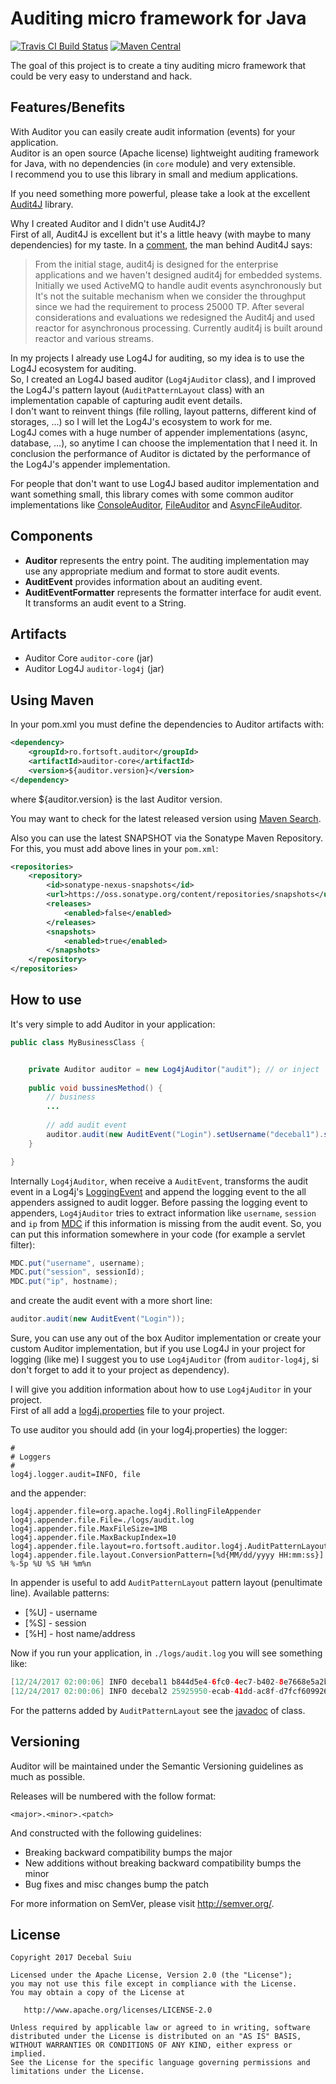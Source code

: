 Auditing micro framework for Java
=====================
[![Travis CI Build Status](https://travis-ci.org/decebals/auditor.png)](https://travis-ci.org/decebals/auditor)
[![Maven Central](http://img.shields.io/maven-central/v/ro.fortsoft.auditor/auditor-parent.svg)](http://search.maven.org/#search|ga|1|ro.fortsoft.auditor)

The goal of this project is to create a tiny auditing micro framework that could be very easy to understand and hack.
 
Features/Benefits
-------------------
With Auditor you can easily create audit information (events) for your application.  
Auditor is an open source (Apache license) lightweight auditing framework for Java, with no dependencies (in `core` module) and very extensible.   
I recommend you to use this library in small and medium applications. 

If you need something more powerful, please take a look at the excellent [Audit4J](http://audit4j.org) library.

Why I created Auditor and I didn't use Audit4J?  
First of all, Audit4J is excellent but it's a little heavy (with maybe to many dependencies) for my taste.
In a [comment](https://github.com/audit4j/audit4j-core/issues/62), the man behind Audit4J says:
> From the initial stage, audit4j is designed for the enterprise applications and we haven't designed audit4j for embedded systems. 
Initially we used ActiveMQ to handle audit events asynchronously but It's not the suitable mechanism when we consider the throughput since we had the requirement to process 25000 TP. After several considerations and evaluations we redesigned the Audit4j and used reactor for asynchronous processing.
Currently audit4j is built around reactor and various streams.
  
In my projects I already use Log4J for auditing, so my idea is to use the Log4J ecosystem for auditing.   
So, I created an Log4J based auditor (`Log4jAuditor` class), and I improved the Log4J's pattern layout (`AuditPatternLayout` class) with an implementation capable of capturing audit event details.  
I don't want to reinvent things (file rolling, layout patterns, different kind of storages, ...) so I will let the Log4J's ecosystem to work for me.   
Log4J comes with a huge number of appender implementations (async, database, ...), so anytime I can choose the implementation that I need it.
In conclusion the performance of Auditor is dictated by the performance of the Log4J's appender implementation.    

For people that don't want to use Log4J based auditor implementation and want something small, 
this library comes with some common auditor implementations like [ConsoleAuditor](https://github.com/decebals/auditor/blob/master/auditor-core/src/main/java/ro/fortsoft/auditor/ConsoleAuditor.java), 
[FileAuditor](https://github.com/decebals/auditor/blob/master/auditor-core/src/main/java/ro/fortsoft/auditor/FileAuditor.java) 
and [AsyncFileAuditor](https://github.com/decebals/auditor/blob/master/auditor-core/src/main/java/ro/fortsoft/auditor/AsyncFileAuditor.java).  

Components
-------------------
- **Auditor** represents the entry point. The auditing implementation may use any appropriate medium and format to store audit events.
- **AuditEvent** provides information about an auditing event.
- **AuditEventFormatter** represents the formatter interface for audit event. It transforms an audit event to a String. 

Artifacts
-------------------
- Auditor Core `auditor-core` (jar)
- Auditor Log4J `auditor-log4j` (jar)

Using Maven
-------------------
In your pom.xml you must define the dependencies to Auditor artifacts with:

```xml
<dependency>
    <groupId>ro.fortsoft.auditor</groupId>
    <artifactId>auditor-core</artifactId>
    <version>${auditor.version}</version>
</dependency>    
```

where ${auditor.version} is the last Auditor version.

You may want to check for the latest released version using [Maven Search](http://search.maven.org/#search%7Cga%7C1%7Cro.fortsoft.auditor).

Also you can use the latest SNAPSHOT via the Sonatype Maven Repository. For this, you must add above lines in your `pom.xml`:

```xml
<repositories>
    <repository>
        <id>sonatype-nexus-snapshots</id>
        <url>https://oss.sonatype.org/content/repositories/snapshots</url>
        <releases>
            <enabled>false</enabled>
        </releases>
        <snapshots>
            <enabled>true</enabled>
        </snapshots>
    </repository>
</repositories>
```

How to use
-------------------
It's very simple to add Auditor in your application:

```java
public class MyBusinessClass {


    private Auditor auditor = new Log4jAuditor("audit"); // or inject  
    
    public void bussinesMethod() {
        // business
        ...
        
        // add audit event
        auditor.audit(new AuditEvent("Login").setUsername("decebal1").setSession(getUUID()).setIp("localhost"));
    }

}
```

Internally `Log4jAuditor`, when receive a `AuditEvent`, transforms the audit event in a Log4j's [LoggingEvent](https://logging.apache.org/log4j/1.2/apidocs/org/apache/log4j/spi/LoggingEvent.html)
and append the logging event to the all appenders assigned to audit logger.
Before passing the logging event to appenders, `Log4jAuditor` tries to extract information like `username`, `session` and `ip` from [MDC](https://logging.apache.org/log4j/1.2/apidocs/org/apache/log4j/MDC.html) if this information is missing from the audit event.
So, you can put this information somewhere in your code (for example a servlet filter):
```java
MDC.put("username", username);
MDC.put("session", sessionId);
MDC.put("ip", hostname);
```

and create the audit event with a more short line:
```java
auditor.audit(new AuditEvent("Login"));
```
 
Sure, you can use any out of the box Auditor implementation or create your custom Auditor implementation, but if you use Log4J in your project for logging (like me)
I suggest you to use `Log4jAuditor` (from `auditor-log4j`, si don't forget to add it to your project as dependency).  
  
I will give you addition information about how to use `Log4jAuditor` in your project.  
First of all add a [log4j.properties](https://github.com/decebals/auditor/blob/master/auditor-log4j/src/test/resources/log4j.properties) file to your project.  

To use auditor you should add (in your log4j.properties) the logger:
```
#
# Loggers
#
log4j.logger.audit=INFO, file
``` 

and the appender:
```
log4j.appender.file=org.apache.log4j.RollingFileAppender
log4j.appender.file.File=./logs/audit.log
log4j.appender.file.MaxFileSize=1MB
log4j.appender.file.MaxBackupIndex=10
log4j.appender.file.layout=ro.fortsoft.auditor.log4j.AuditPatternLayout
log4j.appender.file.layout.ConversionPattern=[%d{MM/dd/yyyy HH:mm:ss}] %-5p %U %S %H %m%n
```
 
In appender is useful to add `AuditPatternLayout` pattern layout (penultimate line).
Available patterns:
- [%U] - username
- [%S] - session
- [%H] - host name/address  
 
Now if you run your application, in `./logs/audit.log` you will see something like:
```java
[12/24/2017 02:00:06] INFO decebal1 b844d5e4-6fc0-4ec7-b402-8e7668e5a2b3 localhost Login
[12/24/2017 02:00:06] INFO decebal2 25925950-ecab-41dd-ac8f-d7fcf6099263 127.0.0.1 Login
```
 
For the patterns added by `AuditPatternLayout` see the [javadoc](https://github.com/decebals/auditor/blob/master/auditor-log4j/src/main/java/ro/fortsoft/auditor/log4j/AuditPatternLayout.java#L25) of class.
 
Versioning
------------
Auditor will be maintained under the Semantic Versioning guidelines as much as possible.

Releases will be numbered with the follow format:

`<major>.<minor>.<patch>`

And constructed with the following guidelines:

* Breaking backward compatibility bumps the major
* New additions without breaking backward compatibility bumps the minor
* Bug fixes and misc changes bump the patch

For more information on SemVer, please visit http://semver.org/.

License
--------------
    Copyright 2017 Decebal Suiu

    Licensed under the Apache License, Version 2.0 (the "License");
    you may not use this file except in compliance with the License.
    You may obtain a copy of the License at

       http://www.apache.org/licenses/LICENSE-2.0

    Unless required by applicable law or agreed to in writing, software
    distributed under the License is distributed on an "AS IS" BASIS,
    WITHOUT WARRANTIES OR CONDITIONS OF ANY KIND, either express or implied.
    See the License for the specific language governing permissions and
    limitations under the License.
